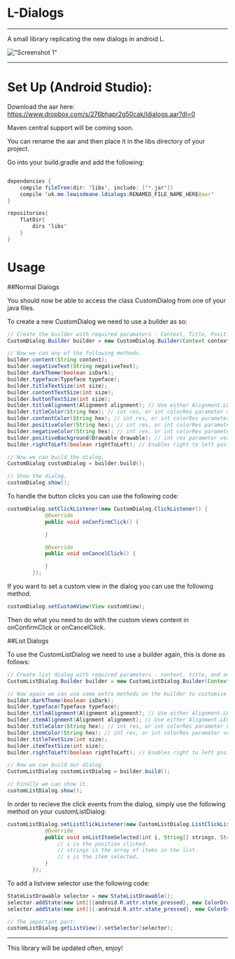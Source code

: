 # L-Dialogs

* * *

A small library replicating the new dialogs in android L.

!["Screenshot 1"](https://github.com/lewisjdeane/L-Dialogs/raw/master/screenshots/banner.jpg)

* * *

# Set Up (Android Studio):

Download the aar here: https://www.dropbox.com/s/276bhapr2g50cak/ldialogs.aar?dl=0

Maven central support will be coming soon.

You can rename the aar and then place it in the libs directory of your project.

Go into your build.gradle and add the following:
```java

dependencies {
    compile fileTree(dir: 'libs', include: ['*.jar'])
    compile 'uk.me.lewisdeane.ldialogs:RENAMED_FILE_NAME_HERE@aar'
}

repositories{
    flatDir{
        dirs 'libs'
    }
}

```

# Usage

##Normal Dialogs

You should now be able to access the class CustomDialog from one of your java files.

To create a new CustomDialog we need to use a builder as so:

```java
// Create the builder with required paramaters - Context, Title, Positive Text
CustomDialog.Builder builder = new CustomDialog.Builder(Context context, String title, String positiveText);

// Now we can any of the following methods.
builder.content(String content);
builder.negativeText(String negativeText);
builder.darkTheme(boolean isDark);
builder.typeface(Typeface typeface);
builder.titleTextSize(int size);
builder.contentTextSize(int size);
builder.buttonTextSize(int size);
builder.titleAlignment(Alignment alignment); // Use either Alignment.LEFT, Alignment.CENTER or Alignment.RIGHT
builder.titleColor(String hex); // int res, or int colorRes parameter versions available as well.
builder.contentColor(String hex); // int res, or int colorRes parameter versions available as well.
builder.positiveColor(String hex); // int res, or int colorRes parameter versions available as well.
builder.negativeColor(String hex); // int res, or int colorRes parameter versions available as well.
builder.positiveBackground(Drawable drawable); // int res parameter version also available.
builder.rightToLeft(boolean rightToLeft); // Enables right to left positioning for languages that may require so.

// Now we can build the dialog.
CustomDialog customDialog = builder.build();

// Show the dialog.
customDialog.show();
```

To handle the button clicks you can use the following code:

```java
customDialog.setClickListener(new CustomDialog.ClickListener() {
            @Override
            public void onConfirmClick() {

            }

            @Override
            public void onCancelClick() {

            }
        });
```

If you want to set a custom view in the dialog you can use the following method.

```java
customDialog.setCustomView(View customView);
```

Then do what you need to do with the custom views content in onConfirmClick or onCancelClick.


##List Dialogs

To use the CustomListDialog we need to use a builder again, this is done as follows:

```java
// Create list dialog with required parameters - context, title, and our array of items to fill the list.
CustomListDialog.Builder builder = new CustomListDialog.Builder(Context context, String title, String[] items);

// Now again we can use some extra methods on the builder to customise it more.
builder.darkTheme(boolean isDark);
builder.typeface(Typeface typeface);
builder.titleAlignment(Alignment alignment); // Use either Alignment.LEFT, Alignment.CENTER or Alignment.RIGHT
builder.itemAlignment(Alignment alignment); // Use either Alignment.LEFT, Alignment.CENTER or Alignment.RIGHT
builder.titleColor(String hex); // int res, or int colorRes parameter versions available as well.
builder.itemColor(String hex); // int res, or int colorRes parameter versions available as well.
builder.titleTextSize(int size);
builder.itemTextSize(int size);
builder.rightToLeft(boolean rightToLeft); // Enables right to left positioning for languages that may require so.

// Now we can build our dialog.
CustomListDialog customListDialog = builder.build();

// Finally we can show it.
customListDialog.show();
```

In order to recieve the click events from the dialog, simply use the following method on your customListDialog:
```java
customListDialog.setListClickListener(new CustomListDialog.ListClickListener() {
            @Override
            public void onListItemSelected(int i, String[] strings, String s) {
                // i is the position clicked.
                // strings is the array of items in the list.
                // s is the item selected.
            }
        });
``` 

To add a listview selector use the following code:
```java
StateListDrawable selector = new StateListDrawable();
selector.addState(new int[]{android.R.attr.state_pressed}, new ColorDrawable(R.color.color1));
selector.addState(new int[]{-android.R.attr.state_pressed}, new ColorDrawable(R.color.color2));

// The important part:
customListDialog.getListView().setSelector(selector);
```

* * *

This library will be updated often, enjoy!
